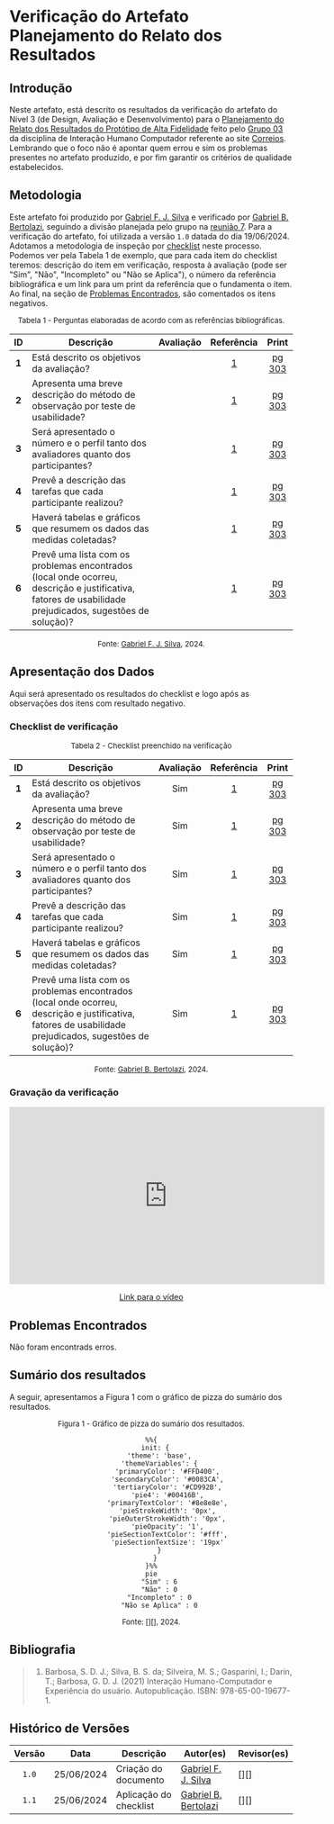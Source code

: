 # Verificação do Artefato Planejamento do Relato dos Resultados

## Introdução

Neste artefato, está descrito os resultados da verificação do artefato do Nível 3 (de Design, Avaliação e Desenvolvimento) para o [Planejamento do Relato dos Resultados do Protótipo de Alta Fidelidade](https://interacao-humano-computador.github.io/2024.1-Correios/design_avaliacao/nivel_3/prototipo_alta_fidelidade/planejamento_do_relato/) feito pelo [Grupo 03](https://interacao-humano-computador.github.io/2024.1-Correios/) da disciplina de Interação Humano Computador referente ao site [Correios](https://www.correios.com.br/). Lembrando que o foco não é apontar quem errou e sim os problemas presentes no artefato produzido, e por fim garantir os critérios de qualidade estabelecidos.

## Metodologia

Este artefato foi produzido por [Gabriel F. J. Silva][GabrielFGH] e verificado por [Gabriel B. Bertolazi][GabrielBGH], seguindo a divisão planejada pelo grupo na [reunião 7](https://interacao-humano-computador.github.io/2024.1-Correios/atas/ata7/). Para a verificação do artefato, foi utilizada a versão `1.0` datada do dia 19/06/2024. Adotamos a metodologia de inspeção por [checklist](#checklist-de-verificacao) neste processo. Podemos ver pela Tabela 1 de exemplo, que para cada item do checklist teremos: descrição do item em verificação, resposta à avaliação (pode ser "Sim", "Não", "Incompleto" ou "Não se Aplica"), o número da referência bibliográfica e um link para um print da referência que o fundamenta o item. Ao final, na seção de [Problemas Encontrados](#problemas-encontrados), são comentados os itens negativos.

<font size="2"><p style="text-align: center">Tabela 1 - Perguntas elaboradas de acordo com as referências bibliográficas.</p></font>

<center>

| ID | Descrição | Avaliação | Referência| Print |
|:--:| --------- | :-------: | :-------: | :---: | 
| **1** | Está descrito os objetivos da avaliação? |  | <a href="#ref1">1</a> | [pg 303][ref-pg-303] |
| **2** | Apresenta uma breve descrição do método de observação por teste de usabilidade? |  | <a href="#ref1">1</a> | [pg 303][ref-pg-303] |
| **3** | Será apresentado o número e o perfil tanto dos avaliadores quanto dos participantes? |  | <a href="#ref1">1</a> | [pg 303][ref-pg-303] |
| **4** | Prevê a descrição das tarefas que cada participante realizou? |  | <a href="#ref1">1</a> | [pg 303][ref-pg-303] |
| **5** | Haverá tabelas e gráficos que resumem os dados das medidas coletadas? |  | <a href="#ref1">1</a> | [pg 303][ref-pg-303] |
| **6** | Prevê uma lista com os problemas encontrados (local onde ocorreu, descrição e justificativa, fatores de usabilidade prejudicados, sugestões de solução)? |  | <a href="#ref1">1</a> | [pg 303][ref-pg-303] |

</center>

<font size="2"><p style="text-align: center">Fonte: [Gabriel F. J. Silva](https://github.com/MMcLovin), 2024.</p></font>

## Apresentação dos Dados

Aqui será apresentado os resultados do checklist e logo após as observações dos itens com resultado negativo.

### Checklist de verificação

<font size="2"><p style="text-align: center">Tabela 2 - Checklist preenchido na verificação</p></font>

<center>

| ID | Descrição | Avaliação | Referência| Print |
|:--:| --------- | :-------: | :-------: | :---: | 
| **1** | Está descrito os objetivos da avaliação? | Sim | <a href="#ref1">1</a> | [pg 303][ref-pg-303] |
| **2** | Apresenta uma breve descrição do método de observação por teste de usabilidade? | Sim | <a href="#ref1">1</a> | [pg 303][ref-pg-303] |
| **3** | Será apresentado o número e o perfil tanto dos avaliadores quanto dos participantes? | Sim | <a href="#ref1">1</a> | [pg 303][ref-pg-303] |
| **4** | Prevê a descrição das tarefas que cada participante realizou? | Sim | <a href="#ref1">1</a> | [pg 303][ref-pg-303] |
| **5** | Haverá tabelas e gráficos que resumem os dados das medidas coletadas? | Sim | <a href="#ref1">1</a> | [pg 303][ref-pg-303] |
| **6** | Prevê uma lista com os problemas encontrados (local onde ocorreu, descrição e justificativa, fatores de usabilidade prejudicados, sugestões de solução)? | Sim | <a href="#ref1">1</a> | [pg 303][ref-pg-303] |

</center>

<font size="2"><p style="text-align: center">Fonte: [Gabriel B. Bertolazi][GabrielBGH], 2024.</p></font>

### Gravação da verificação

<!-- para o iframe do vídeo, bote width = 560 e height = 315 -->

<div style="text-align: center;">
    <iframe width="560" height="315" src="https://www.youtube.com/embed" title="Apresentação 7 Interação Humano Computador 2024.1 - Grupo 3" frameborder="0" allow="accelerometer; autoplay; clipboard-write; encrypted-media; gyroscope; picture-in-picture; web-share" referrerpolicy="strict-origin-when-cross-origin" allowfullscreen></iframe>
</div>

<p style="text-align: center">
    <a href="link"> Link para o vídeo </a>
</p>

## Problemas Encontrados

<!--- Aqui será apresentado todos os problemas identificados durante o processo de verificação do artefato de link do artefato. --->

Não foram encontrads erros.

## Sumário dos resultados

<!-- Conte as quantidade de ocorrencias e coloque no Grafico a quantidade em cada tipo de avaliação (se não ouver incidencia de um tipo como "não se aplica", apague a linha do mesmo)-->
A seguir, apresentamos a Figura 1 com o gráfico de pizza do sumário dos resultados.

<font size="2"><p style="text-align: center">Figura 1 - Gráfico de pizza do sumário dos resultados.</p></font>

<center>

``` mermaid
%%{
  init: {
    'theme': 'base',
    'themeVariables': {
        'primaryColor': '#FFD400',
        'secondaryColor': '#0083CA',
        'tertiaryColor': '#CD992B',
        'pie4': '#00416B',
        'primaryTextColor': '#8e8e8e',
        'pieStrokeWidth': '0px',
        'pieOuterStrokeWidth': '0px',
        'pieOpacity': '1',
        'pieSectionTextColor': '#fff',
        'pieSectionTextSize': '19px'
    }
  }
}%%
pie
    "Sim" : 6
    "Não" : 0
    "Incompleto" : 0
    "Não se Aplica" : 0
```

</center>

<font size="2"><p style="text-align: center">Fonte: [][], 2024.</p></font>

## Bibliografia

> 1. <a id="ref1"> </a>Barbosa, S. D. J.; Silva, B. S. da; Silveira, M. S.; Gasparini, I.; Darin, T.; Barbosa, G. D. J. (2021) Interação Humano-Computador e Experiência do usuário. Autopublicação. ISBN: 978-65-00-19677-1. 

## Histórico de Versões

| Versão | Data | Descrição | Autor(es) | Revisor(es) |
| :----: | :--: | --------- | ----------- | ------ |
| `1.0`  | 25/06/2024 | Criação do documento | [Gabriel F. J. Silva](https://github.com/MMcLovin) | [][] |
| `1.1`  | 25/06/2024 | Aplicação do checklist | [Gabriel B. Bertolazi][GabrielBGH] | [][] |

[ref-pg-303]: ../../../../assets/prints_verificacao/gabrielf/(Protótipo%20de%20Alta%20Fidelidade)%20Planejamento%20do%20Relato%20ref%20-%20pg%20303.jpeg
[ClaudioGH]: https://github.com/claudiohsc
[EliasGH]: https://github.com/EliasOliver21
[GabrielBGH]: https://github.com/Bertolazi
[GabrielFGH]: https://github.com/MMcLovin
[PabloGH]: https://github.com/pabloheika
[RicardoGH]: https://www.github.com/avmricardoz